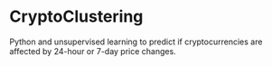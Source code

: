 # CryptoClustering

Python and unsupervised learning to predict if cryptocurrencies are affected by 24-hour or 7-day price changes.
